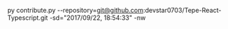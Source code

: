 py contribute.py --repository=git@github.com:devstar0703/Tepe-React-Typescript.git -sd="2017/09/22, 18:54:33" -nw